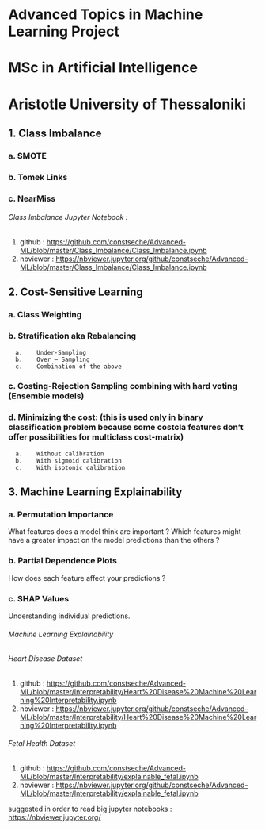 # Advanced Topics in Machine Learning Project
# MSc in Artificial Intelligence 
# Aristotle University of Thessaloniki

## 1. Class Imbalance
   ### a. SMOTE 
   ### b. Tomek Links 
   ### c. NearMiss
   
###### Class Imbalance Jupyter Notebook :
   1. github : https://github.com/constseche/Advanced-ML/blob/master/Class_Imbalance/Class_Imbalance.ipynb
   2. nbviewer : https://nbviewer.jupyter.org/github/constseche/Advanced-ML/blob/master/Class_Imbalance/Class_Imbalance.ipynb

## 2. Cost-Sensitive Learning
  ### a. Class Weighting

  ### b. Stratification aka Rebalancing
      a.	Under-Sampling 
      b.	Over – Sampling
      c.	Combination of the above 
  
  ### c. Costing-Rejection Sampling combining with hard voting (Ensemble models)

  ### d. 	Minimizing the cost: (this is used only in binary classification problem because some costcla features don’t offer possibilities for multiclass cost-matrix)
      a.	Without calibration
      b.	With sigmoid calibration 
      c.	With isotonic calibration

## 3. Machine Learning Explainability
  ### a. Permutation Importance
  
  What features does a model think are important ? 
  Which features might have a greater impact on the model predictions than the others ? 

  ### b. Partial Dependence Plots 
  
  How does each feature affect your predictions ? 

  ### c. SHAP Values 
  
  Understanding individual predictions.
  
###### Machine Learning Explainability
###### Heart Disease Dataset
   1. github : https://github.com/constseche/Advanced-ML/blob/master/Interpretability/Heart%20Disease%20Machine%20Learning%20Interpretability.ipynb
   2. nbviewer : https://nbviewer.jupyter.org/github/constseche/Advanced-ML/blob/master/Interpretability/Heart%20Disease%20Machine%20Learning%20Interpretability.ipynb
###### Fetal Health Dataset 
   1. github : https://github.com/constseche/Advanced-ML/blob/master/Interpretability/explainable_fetal.ipynb
   2. nbviewer : https://nbviewer.jupyter.org/github/constseche/Advanced-ML/blob/master/Interpretability/explainable_fetal.ipynb

suggested in order to read big jupyter notebooks : https://nbviewer.jupyter.org/
